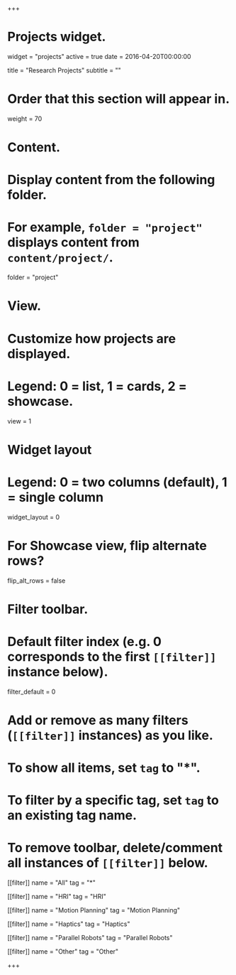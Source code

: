 +++
# Projects widget.
widget = "projects"
active = true
date = 2016-04-20T00:00:00

title = "Research Projects"
subtitle = ""

# Order that this section will appear in.
weight = 70

# Content.
# Display content from the following folder.
# For example, `folder = "project"` displays content from `content/project/`.
folder = "project"

# View.
# Customize how projects are displayed.
# Legend: 0 = list, 1 = cards, 2 = showcase.
view = 1

# Widget layout
# Legend: 0 = two columns (default), 1 = single column
widget_layout = 0

# For Showcase view, flip alternate rows?
flip_alt_rows = false

# Filter toolbar.

# Default filter index (e.g. 0 corresponds to the first `[[filter]]` instance below).
filter_default = 0

# Add or remove as many filters (`[[filter]]` instances) as you like.
# To show all items, set `tag` to "*".
# To filter by a specific tag, set `tag` to an existing tag name.
# To remove toolbar, delete/comment all instances of `[[filter]]` below.
 [[filter]]
   name = "All"
   tag = "*"

 [[filter]]
   name = "HRI"
   tag = "HRI"

 [[filter]]
   name = "Motion Planning"
   tag = "Motion Planning"

 [[filter]]
   name = "Haptics"
   tag = "Haptics"

 [[filter]]
   name = "Parallel Robots"
   tag = "Parallel Robots"

 [[filter]]
   name = "Other"
   tag = "Other"

+++
